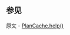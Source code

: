 ## 参见

原文 - [PlanCache.help()]( https://docs.mongodb.com/manual/reference/method/PlanCache.help/ )

